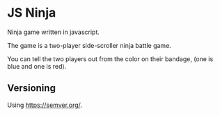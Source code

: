# JS Ninja
Ninja game written in javascript.

The game is a two-player side-scroller ninja battle game.

You can tell the two players out from the color on their bandage, (one is blue and one is red).
## Versioning
Using https://semver.org/.

